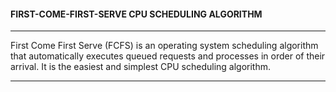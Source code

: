 #### FIRST-COME-FIRST-SERVE CPU SCHEDULING ALGORITHM
___
First Come First Serve (FCFS) is an operating system scheduling algorithm that automatically executes queued requests and processes in order of their arrival. It is the easiest and simplest CPU scheduling algorithm.
___
